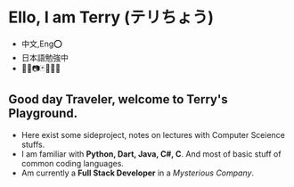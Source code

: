 # Ello, I am Terry (テリちょう)
- 中文,Eng⭕️
- 日本語勉強中
- 🎨🎹📷🃏👨🏻‍🍳

## Good day Traveler, welcome to Terry's Playground.
- Here exist some sideproject, notes on lectures with Computer Sceience stuffs.
- I am familiar with **Python, Dart, Java, C#, C**. And most of basic stuff of common coding languages.
- Am currently a **Full Stack Developer** in a _Mysterious Company_.

